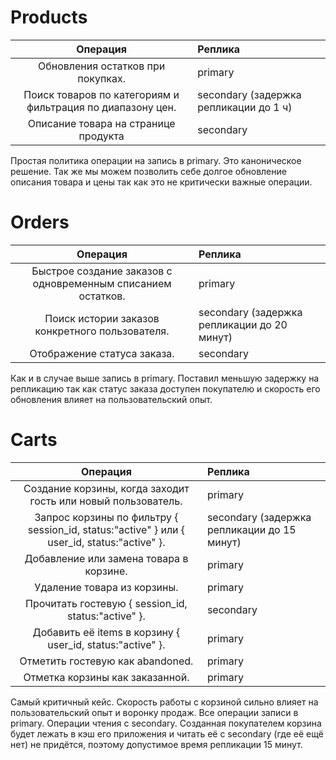 # Products

|                        **Операция**                        | **Реплика**                             |
|:----------------------------------------------------------:|:----------------------------------------|
|             Обновления остатков при покупках.              | primary                                 |
| Поиск товаров по категориям и фильтрация по диапазону цен. | secondary  (задержка репликации до 1 ч) |
|            Описание товара на странице продукта            | secondary                               |

Простая политика операции на запись в primary. Это каноническое решение. 
Так же мы можем позволить себе долгое обновление описания товара и цены так как это не критически важные операции. 

# Orders

|                              **Операция**                              | **Реплика**                                 |
|:----------------------------------------------------------------------:|:--------------------------------------------|
|      Быстрое создание заказов с одновременным списанием остатков.      | primary                                     |
|            Поиск истории заказов конкретного пользователя.             | secondary (задержка репликации до 20 минут) |
|                      Отображение статуса заказа.                       | secondary                                   |

Как и в случае выше запись в primary. 
Поставил меньшую задержку на репликацию так как статус заказа доступен покупателю и скорость его обновления влияет на пользовательский опыт. 

# Carts

|                                        **Операция**                                         | **Реплика**                                 |
|:-------------------------------------------------------------------------------------------:|:--------------------------------------------|
|                Создание корзины, когда заходит гость или новый пользователь.                | primary                                     |
| Запрос корзины по фильтру { session_id, status:"active" } или { user_id, status:"active" }. | secondary (задержка репликации до 15 минут) |
|                           Добавление или замена товара в корзине.                           | primary                                     |
|                                 Удаление товара из корзины.                                 | primary                                     |
|                     Прочитать гостевую { session_id, status:"active" }.                     | secondary                                   |
|                  Добавить её items в корзину { user_id, status:"active" }.                  | primary                                     |
|                              Отметить гостевую как abandoned.                               | primary                                     |
|                               Отметка корзины как заказанной.                               | primary                                     |

Самый критичный кейс. Скорость работы с корзиной сильно влияет на пользовательский опыт и воронку продаж.
Все операции записи в primary. Операции чтения с secondary. 
Созданная покупателем корзина будет лежать в кэш его приложения и читать её с secondary (где её ещё нет) не придётся, 
поэтому допустимое время репликации 15 минут. 
